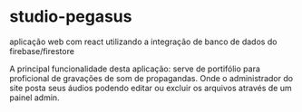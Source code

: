 # studio-pegasus
aplicação web com react utilizando a integração de banco de dados do firebase/firestore

A principal funcionalidade desta aplicação: serve de portifólio para proficional de gravações 
de som de propagandas. Onde o administrador do site posta seus áudios podendo editar ou excluir 
os arquivos através de um painel admin.
